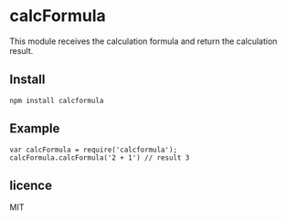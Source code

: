 # calcFormula

This module receives the calculation formula and return the calculation result.

## Install

```
npm install calcformula
```

## Example

```
var calcFormula = require('calcformula');
calcFormula.calcFormula('2 + 1') // result 3
```

## licence

MIT

